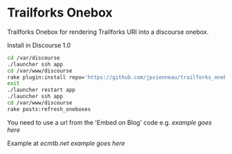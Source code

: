Trailforks Onebox
=============

Trailforks Onebox for rendering Trailforks URI into a discourse onebox.

Install in Discourse 1.0

```sh
cd /var/discourse
./launcher ssh app
cd /var/www/discourse
rake plugin:install repo='https://github.com/jpvienneau/trailforks_onebox.git'
exit
./launcher restart app
./launcher ssh app
cd /var/www/discourse
rake posts:refresh_oneboxes
```

You need to use a url from the 'Embed on Blog' code e.g. _example goes here_

Example at _ecmtb.net example goes here_
